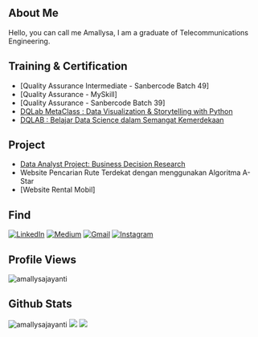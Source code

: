 ## About Me 
Hello, you can call me Amallysa, I am a graduate of Telecommunications Engineering. 
## Training & Certification
- [Quality Assurance Intermediate - Sanbercode Batch 49]
- [Quality Assurance - MySkill]
- [Quality Assurance - Sanbercode Batch 39]
- [DQLab MetaClass : Data Visualization & Storytelling with Python](https://github.com/amallysajayanti/DQLab-MetaClass-Data-Visualization-Storytelling-with-Python)
- [DQLAB : Belajar Data Science dalam Semangat Kemerdekaan](https://github.com/amallysajayanti/DQLAB-Belajar-Data-Science-dalam-Semangat-Kemerdekaan)  
## Project
- [Data Analyst Project: Business Decision Research](https://github.com/amallysajayanti/Data-Analyst-Project-Business-Decision-Research)
- Website Pencarian Rute Terdekat dengan menggunakan Algoritma A-Star
- [Website Rental Mobil]
## Find
<p>
  <a href="https://www.linkedin.com/in/amallysajayanti" target="_blank"><img alt="LinkedIn" src="https://img.shields.io/badge/linkedin-%230077B5.svg?&style=for-the-badge&logo=linkedin&logoColor=white" /></a>  
  <a href="https://medium.com/@amallysaja" target="_blank"><img alt="Medium" src="https://img.shields.io/badge/medium-%2312100E.svg?&style=for-the-badge&logo=medium&logoColor=white" /></a>  
  <a href="emailto:amallysaj0@gmail.com" target="_blank"><img alt="Gmail" src="https://img.shields.io/badge/gmail-D14836?&style=for-the-badge&logo=gmail&logoColor=white"/></a>    
  <a href="https://www.instagram.com/amallysaja" target="_blank"><img alt="Instagram" src="https://img.shields.io/badge/instagram-%23E4405F.svg?&style=for-the-badge&logo=instagram&logoColor=white" /></a> 
</p>

## Profile Views
<p> <img src="https://komarev.com/ghpvc/?username=amallysajayanti" alt="amallysajayanti" /> </p>

## Github Stats
<p>
<img src="https://github-readme-stats.vercel.app/api?username=amallysajayanti&show_icons=true&theme=monokai" alt="amallysajayanti" />
  <img src="https://github-readme-streak-stats.herokuapp.com/?user=amallysajayanti&theme=monokai"/>
  <img src="https://github-readme-stats.vercel.app/api/top-langs/?username=amallysajayanti&layout=compact&theme=monokai&langs_count=12"/><br />
</p>
